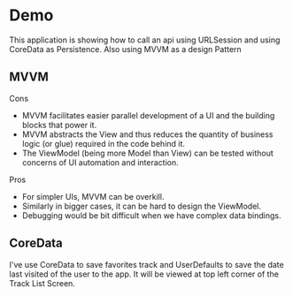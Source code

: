 # Demo

This application is showing how to call an api using URLSession and using CoreData as Persistence. Also using MVVM as a design Pattern

## MVVM
Cons
- MVVM facilitates easier parallel development of a UI and the building blocks that power it.
- MVVM abstracts the View and thus reduces the quantity of business logic (or glue) required in the code behind it.
- The ViewModel (being more Model than View) can be tested without concerns of UI automation and interaction.

Pros
- For simpler UIs, MVVM can be overkill.
- Similarly in bigger cases, it can be hard to design the ViewModel.
- Debugging would be bit difficult when we have complex data bindings.

## CoreData

I've use CoreData to save favorites track and UserDefaults to save the date last visited of the user to the app. It will be viewed at top left corner of the Track List Screen.
